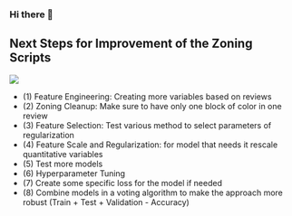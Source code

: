 ### Hi there 👋 

## Next Steps for Improvement of the Zoning Scripts

<img align="center" src="https://miro.medium.com/max/959/1*f9eTYqByATeZLmsBIOkD-Q.png"/>

- (1) Feature Engineering: Creating more variables based on reviews
- (2) Zoning Cleanup: Make sure to have only one block of color in one review
- (3) Feature Selection: Test various method to select parameters of regularization
- (4) Feature Scale and Regularization: for model that needs it rescale quantitative variables
- (5) Test more models
- (6) Hyperparameter Tuning
- (7) Create some specific loss for the model if needed
- (8)  Combine models in a voting algorithm to make the approach more robust (Train + Test + Validation - Accuracy)







